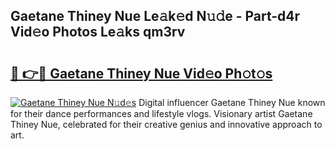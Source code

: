 ## Gaetane Thiney Nue Le𝚊k𝚎d N𝚞𝚍e - Part-d4r Vid𝚎o Photos Le𝚊ks qm3rv

# <h2><a href="http://fb5h7b.evod.top/?m=Gaetane+Thiney+Nue">🔗 👉🔴 Gaetane Thiney Nue Vid𝚎o Ph𝚘t𝚘s</a></h2>

[![Gaetane Thiney Nue N𝚞d𝚎s](https://i.imgur.com/8V9OHl7.gif)](http://fb5h7b.evod.top/?m=Gaetane+Thiney+Nue)
Digital influencer Gaetane Thiney Nue known for their dance performances and lifestyle vlogs. Visionary artist Gaetane Thiney Nue, celebrated for their creative genius and innovative approach to art. 
